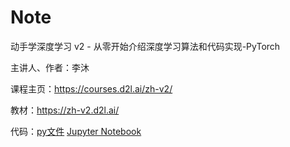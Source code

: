 # Note

动手学深度学习 v2 - 从零开始介绍深度学习算法和代码实现-PyTorch

主讲人、作者：李沐

课程主页：https://courses.d2l.ai/zh-v2/ 

教材：https://zh-v2.d2l.ai/

代码：[py文件](https://github.com/loveleaves/Dive_into_DL/tree/main/py_file/PyTorch)   [Jupyter Notebook](https://zh-v2.d2l.ai/d2l-zh.zip)



